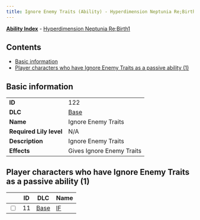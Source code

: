 ```yaml
---
title: Ignore Enemy Traits (Ability) - Hyperdimension Neptunia Re;Birth1
---
```


[**Ability Index**](/neptunia/rb1/ability/index.html) - [Hyperdimension Neptunia Re;Birth1](/neptunia/rb1)

## Contents

- [Basic information](#basic-information)
- [Player characters who have Ignore Enemy Traits as a passive ability (1)](#player-characters-who-have-ignore-enemy-traits-as-a-passive-ability-1)

## Basic information

|   |   |
| -- | -- |
| **ID** | 122 |
| **DLC** | [Base](/neptunia/rb1/dlc/1-base.html) |
| **Name** | Ignore Enemy Traits |
| **Required Lily level** | N/A |
| **Description** | Ignore Enemy Traits |
| **Effects** | Gives Ignore Enemy Traits |


## Player characters who have Ignore Enemy Traits as a passive ability (1)

|    | ID | DLC | Name |
| -- | -- | --- | ---- |
| <input type="checkbox" id="rb1-player-1-11" class="trackbox" /> | 11 | [Base](/neptunia/rb1/dlc/1-base.html) | [IF](/neptunia/rb1/player/1-11-if.html) |

